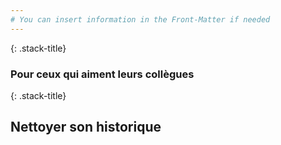 ```yaml
---
# You can insert information in the Front-Matter if needed
---
```

{: .stack-title}
### Pour ceux qui aiment leurs collègues <!-- .element: class="stack-title" -->

{: .stack-title}
## Nettoyer son historique <!-- .element: class="stack-title" -->
